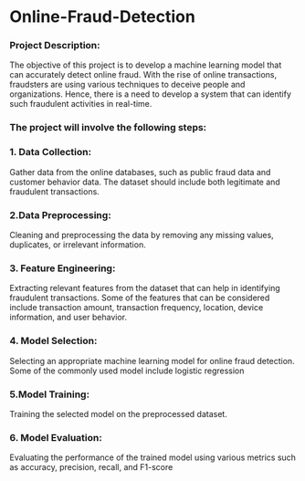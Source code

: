# Online-Fraud-Detection
### Project Description:

The objective of this project is to develop a machine learning model that can accurately detect online fraud. With the rise of online transactions, fraudsters are using various techniques to deceive people and organizations. Hence, there is a need to develop a system that can identify such fraudulent activities in real-time.

### The project will involve the following steps:

### 1. Data Collection: 
Gather data from the online databases, such as public fraud data and customer behavior data. The dataset should include both legitimate and fraudulent transactions.

### 2.Data Preprocessing:
Cleaning and preprocessing the data by removing any missing values, duplicates, or irrelevant information.

### 3. Feature Engineering: 
Extracting relevant features from the dataset that can help in identifying fraudulent transactions. Some of the features that can be considered include transaction amount, transaction frequency, location, device information, and user behavior.

### 4. Model Selection:
Selecting an appropriate machine learning model for online fraud detection. Some of the commonly used model include logistic regression

### 5.Model Training: 
Training the selected model on the preprocessed dataset.

### 6. Model Evaluation: 
Evaluating the performance of the trained model using various metrics such as accuracy, precision, recall, and F1-score
